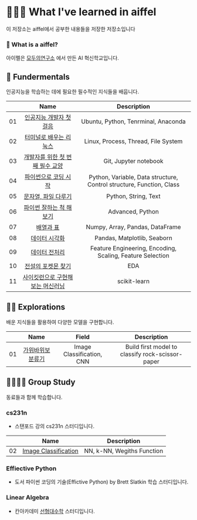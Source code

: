 
# 👨🏻‍🎓 What I've learned in aiffel
이 저장소는 aiffel에서 공부한 내용들을 저장한 저장소입니다

### 🤔 What is a aiffel?

아이펠은 [모두의연구소](https://modulabs.co.kr) 에서 만든 AI 혁신학교입니다.

## 🔨 Fundermentals
인공지능을 학습하는 데에 필요한 필수적인 지식들을 배웁니다.

|              |               Name                    |      Description        |
|:------------:|:---------------------------------------------:|:----------------------:|
|01|[인공지능 개발자 첫 걸음](./fundermentals/01_intro)            | Ubuntu, Python, Tenrminal, Anaconda|
|02|[터미널로 배우는 리눅스](./fundermentals/02_linux_terminal)            | Linux, Process, Thread, File System|
|03|[개발자를 위한 첫 번째 필수 교양](./fundermentals/03_git_jupyter)            | Git, Jupyter notebook |
|04|[파이썬으로 코딩 시작](./fundermentals/04_intro_python)            | Python, Variable, Data structure, Control structure, Function, Class|
|05|[문자열, 파일 다루기](./fundermentals/05_string_text)            | Python, String, Text|
|06|[파이썬 잘하는 척 해보기](./fundermentals/06_intermediate_python)            | Advanced, Python |
|07|[배열과 표](./fundermentals/07_numpy_pandas)            | Numpy, Array, Pandas, DataFrame |
|08|[데이터 시각화](./fundermentals/08_data_visualization)            | Pandas, Matplotlib, Seaborn |
|09|[데이터 전처리](./fundermentals/09_data_preprocessing)            | Feature Engineering, Encoding, Scaling, Feature Selection|
|10|[전설의 포켓몬 찾기](./fundermentals/10_eda)            | EDA |
|11|[사이킷런으로 구현해보는 머신러닝](./fundermentals/11_scikit_learn)            | scikit-learn |

## 👨‍🚒 Explorations
배운 지식들을 활용하여 다양한 모델을 구현합니다.

|              |               Name                    |      Field            | Description        |
|:------------:|:---------------------------------------------:|:--------:|:----------------------:|
|01|[가위바위보 분류기](./explorations/01_rock_scissor_paper)            | Image Classification, CNN| Build first model to classify rock-scissor-paper

## 👨‍👩‍👧‍👦 Group Study
동료들과 함께 학습합니다.
### cs231n
- 스탠포드 강의 cs231n 스터디입니다.

|              |               Name                    |     Description        |
|:------------:|:---------------------------------------------:|:----------------------:|
|02|[Image Classification](./explorations/01_rock_scissor_paper)            | NN, k-NN, Wegiths Function

### Effiective Python
- 도서 파이썬 코딩의 기술(Effictive Python) by Brett Slatkin 학습 스터디입니다.

### Linear Algebra
- 칸아카데미 [선형대수학](https://ko.khanacademy.org/math/linear-algebra) 스터디입니다.
